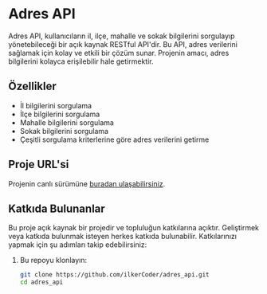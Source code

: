 # Adres API

Adres API, kullanıcıların il, ilçe, mahalle ve sokak bilgilerini sorgulayıp yönetebileceği bir açık kaynak RESTful API'dir. Bu API, adres verilerini sağlamak için kolay ve etkili bir çözüm sunar. Projenin amacı, adres bilgilerini kolayca erişilebilir hale getirmektir.

## Özellikler

- İl bilgilerini sorgulama
- İlçe bilgilerini sorgulama
- Mahalle bilgilerini sorgulama
- Sokak bilgilerini sorgulama
- Çeşitli sorgulama kriterlerine göre adres verilerini getirme

## Proje URL'si

Projenin canlı sürümüne [buradan ulaşabilirsiniz](http://tradres.com.tr).

## Katkıda Bulunanlar

Bu proje açık kaynak bir projedir ve topluluğun katkılarına açıktır. Geliştirmek veya katkıda bulunmak isteyen herkes katkıda bulunabilir. Katkılarınızı yapmak için şu adımları takip edebilirsiniz:

1. Bu repoyu klonlayın:
   ```bash
   git clone https://github.com/ilkerCoder/adres_api.git
   cd adres_api
